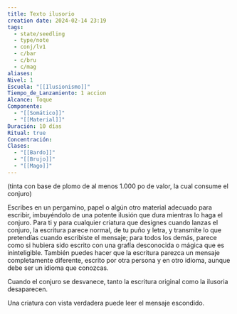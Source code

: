 ```yaml
---
title: Texto ilusorio
creation date: 2024-02-14 23:19
tags:
  - state/seedling
  - type/note
  - conj/lv1
  - c/bar
  - c/bru
  - c/mag
aliases: 
Nivel: 1
Escuela: "[[Ilusionismo]]"
Tiempo_de_Lanzamiento: 1 accion
Alcance: Toque
Componente:
  - "[[Somático]]"
  - "[[Material]]"
Duración: 10 días
Ritual: true
Concentración: 
Clases:
  - "[[Bardo]]"
  - "[[Brujo]]"
  - "[[Mago]]"
---
```

(tinta con base de plomo de al menos 1.000 po de valor, la cual consume el conjuro)

Escribes en un pergamino, papel o algún otro material adecuado para escribir, imbuyéndolo de una potente ilusión que dura mientras lo haga el conjuro. Para ti y para cualquier criatura que designes cuando lanzas el conjuro, la escritura parece normal, de tu puño y letra, y transmite lo que pretendías cuando escribiste el mensaje; para todos los demás, parece como si hubiera sido escrito con una grafía desconocida o mágica que es ininteligible. También puedes hacer que la escritura parezca un mensaje completamente diferente, escrito por otra persona y en otro idioma, aunque debe ser un idioma que conozcas.

Cuando el conjuro se desvanece, tanto la escritura original como la ilusoria desaparecen.

Una criatura con vista verdadera puede leer el mensaje escondido.
